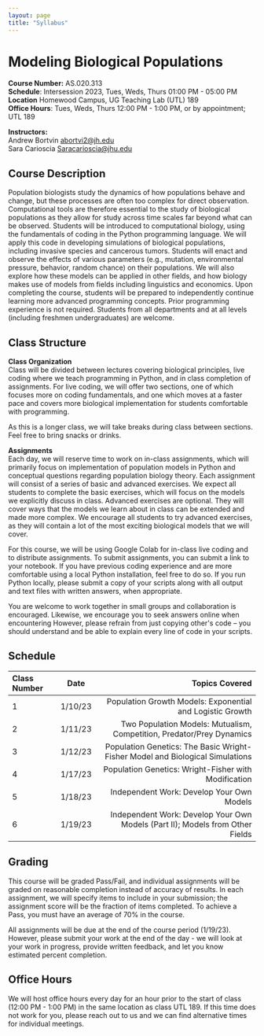 ```yaml
---
layout: page
title: "Syllabus"
---
```


# Modeling Biological Populations

**Course Number:** AS.020.313 <br> 
**Schedule**: Intersession 2023, Tues, Weds, Thurs 01:00 PM - 05:00 PM <br> 
**Location** Homewood Campus, UG Teaching Lab (UTL) 189 <br> 
**Office Hours**: Tues, Weds, Thurs 12:00 PM - 1:00 PM, or by appointment; UTL 189 <br> 

**Instructors:** <br> 
Andrew Bortvin  [abortvi2@jh.edu](mailto:abortvi2@jh.edu)<br> 
Sara Carioscia  [Saracarioscia@jhu.edu](mailto:Saracarioscia@jhu.edu)


## Course Description

Population biologists study the dynamics of how populations behave and change, but these processes are often too complex for direct observation. Computational tools are therefore essential to the study of biological populations as they allow for study across time scales far beyond what can be observed. Students will be introduced to computational biology, using the fundamentals of coding in the Python programming language. We will apply this code in developing simulations of biological populations, including invasive species and cancerous tumors. Students will enact and observe the effects of various parameters (e.g., mutation, environmental pressure, behavior, random chance) on their populations. We will also explore how these models can be applied in other fields, and how biology makes use of models from fields including linguistics and economics. Upon completing the course, students will be prepared to independently continue learning more advanced programming concepts. Prior programming experience is not required. Students from all departments and at all levels (including freshmen undergraduates) are welcome.

## Class Structure

**Class Organization** <br>
Class will be divided between lectures covering biological principles, live coding where we teach programming in Python, and in class completion of assignments. For live coding, we will offer two sections, one of which focuses more on coding fundamentals, and one which moves at a faster pace and covers more biological implementation for students comfortable with programming.

As this is a longer class, we will take breaks during class between sections. Feel free to bring snacks or drinks. 

**Assignments** <br>
Each day, we will reserve time to work on in-class assignments, which will primarily focus on implementation of population models in Python and conceptual questions regarding population biology theory. Each assignment will consist of a series of basic and advanced exercises. We expect all students to complete the basic exercises, which will focus on the models we explicitly discuss in class. Advanced exercises are optional. They will cover ways that the models we learn about in class can be extended and made more complex. We encourage all students to try advanced exercises, as they will contain a lot of the most exciting biological models that we will cover. 

For this course, we will be using Google Colab for in-class live coding and to distribute assignments. To submit assignments, you can submit a link to your notebook. If you have previous coding experience and are more comfortable using a local Python installation, feel free to do so. If you run Python locally, please submit a copy of your scripts along with all output and text files with written answers, when appropriate.

You are welcome to work together in small groups and collaboration is encouraged. Likewise, we encourage you to seek answers online when encountering However, please refrain from just copying other's code – you should understand and be able to explain every line of code in your scripts. 

## Schedule 

| Class Number | Date       | Topics Covered  |
| :---        |    :----:   |          ---: |
| 1           | 1/10/23     | Population Growth Models: Exponential and Logistic Growth |
| 2           | 1/11/23     | Two Population Models: Mutualism, Competition, Predator/Prey Dynamics  |
| 3           | 1/12/23     | Population Genetics: The Basic Wright-Fisher Model and Biological Simulations  |
| 4           | 1/17/23     | Population Genetics: Wright-Fisher with Modification  |
| 5           | 1/18/23     | Independent Work: Develop Your Own Models  |
| 6           | 1/19/23     | Independent Work: Develop Your Own Models (Part II); Models from Other Fields |

## Grading

This course will be graded Pass/Fail, and individual assignments will be graded on reasonable completion instead of accuracy of results. In each assignment, we will specify items to include in your submission; the assignment score will be the fraction of items completed. To achieve a Pass, you must have an average of 70% in the course. 

All assignments will be due at the end of the course period (1/19/23). However, please submit your work at the end of the day - we will look at your work in progress, provide written feedback, and let you know estimated percent completion. 

## Office Hours

We will host office hours every day for an hour prior to the start of class (12:00 PM - 1:00 PM) in the same location as class UTL 189. If this time does not work for you, please reach out to us and we can find alternative times for individual meetings. 

